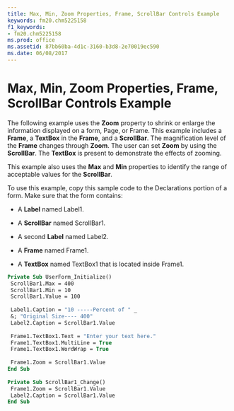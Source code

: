 ```yaml
---
title: Max, Min, Zoom Properties, Frame, ScrollBar Controls Example
keywords: fm20.chm5225158
f1_keywords:
- fm20.chm5225158
ms.prod: office
ms.assetid: 87bb60ba-4d1c-3160-b3d8-2e70019ec590
ms.date: 06/08/2017
---
```



# Max, Min, Zoom Properties, Frame, ScrollBar Controls Example

The following example uses the  **Zoom** property to shrink or enlarge the information displayed on a form, Page, or Frame. This example includes a **Frame**, a **TextBox** in the **Frame**, and a **ScrollBar**. The magnification level of the **Frame** changes through **Zoom**. The user can set **Zoom** by using the **ScrollBar**. The **TextBox** is present to demonstrate the effects of zooming.

This example also uses the  **Max** and **Min** properties to identify the range of acceptable values for the **ScrollBar**.

To use this example, copy this sample code to the Declarations portion of a form. Make sure that the form contains:



- A  **Label** named Label1.
    
- A  **ScrollBar** named ScrollBar1.
    
- A second  **Label** named Label2.
    
- A  **Frame** named Frame1.
    
- A  **TextBox** named TextBox1 that is located inside Frame1.
    




```vb
Private Sub UserForm_Initialize() 
 ScrollBar1.Max = 400 
 ScrollBar1.Min = 10 
 ScrollBar1.Value = 100 
 
 Label1.Caption = "10 -----Percent of " _ 
 &; "Original Size---- 400" 
 Label2.Caption = ScrollBar1.Value 
 
 Frame1.TextBox1.Text = "Enter your text here." 
 Frame1.TextBox1.MultiLine = True 
 Frame1.TextBox1.WordWrap = True 
 
 Frame1.Zoom = ScrollBar1.Value 
End Sub 
 
Private Sub ScrollBar1_Change() 
 Frame1.Zoom = ScrollBar1.Value 
 Label2.Caption = ScrollBar1.Value 
End Sub
```


